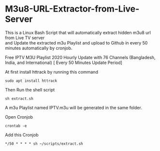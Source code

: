 # M3u8-URL-Extractor-from-Live-Server
This is a Linux Bash Script that will automatically extract hidden m3u8 url from Live TV server<br>
and Update the extracted m3u Playlist and upload to Github in every 50 minutes automatically by cronjob.<br>

Free IPTV M3U Playlist 2020 Hourly Update with 76 Channels (Bangladesh, India, and International) [ Every 50 Minutes Update Period] <br>

At first install httrack by running this command
```
sudo apt install httrack

```
Then Run the shell script
```
sh extract.sh
```
A m3u Playlist named IPTV.m3u will be generated in the same folder.

Open Cronjob

```
crontab -e
```

Add this Cronjob

```
*/50 * * * * sh ~/scripts/extract.sh
```
